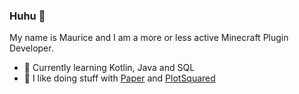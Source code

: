 ### Huhu 👋

My name is Maurice and I am a more or less active Minecraft Plugin Developer.

 - 🎈 Currently learning Kotlin, Java and SQL
 - 🎀 I like doing stuff with [Paper](https://github.com/PaperMC/Paper) and [PlotSquared](https://github.com/IntellectualSites/PlotSquared)
